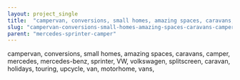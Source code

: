 ```yaml
---
layout: project_single
title:  "campervan, conversions, small homes, amazing spaces, caravans, camper, mercedes, mercedes-benz, sprinter, VW, volkswagen, splitscreen, caravan, holidays, touring, upcycle, van, motorhome, vans,"
slug: "campervan-conversions-small-homes-amazing-spaces-caravans-camper-mercedes-mercedes-benz-sprinter-vw-volkswagen-splitscreen-caravan"
parent: "mercedes-sprinter-camper"
---
```

campervan, conversions, small homes, amazing spaces, caravans, camper, mercedes, mercedes-benz, sprinter, VW, volkswagen, splitscreen, caravan, holidays, touring, upcycle, van, motorhome, vans,